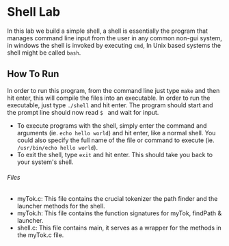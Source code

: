 # Shell Lab #

In this lab we build a simple shell, a shell is essentially the program that manages command line input from the user in any common non-gui system, in windows the shell is invoked by executing ```cmd```, In Unix based systems the shell might be called ```bash```.  

## How To Run ##

In order to run this program, from the command line just type ``` make ``` and then hit enter, this will compile the files into an executable. In order to run the executable, just type ``` ./shell ``` and hit enter. The program should start and the prompt line should now read ```$ ``` and wait for input.

- To execute programs with the shell, simply enter the command and arguments (ie. ```echo hello world```) and hit enter, like a normal shell. You could also specify the full name of the file or command to execute (ie. ```/usr/bin/echo hello world```). 
- To exit the shell, type ```exit``` and hit enter. This should take you back to your system's shell.

###### Files ######

 - myTok.c: This file contains the crucial tokenizer the path finder and the launcher methods for the shell.
 - myTok.h: This file contains the function signatures for myTok, findPath & launcher.
 - shell.c: This file contains main, it serves as a wrapper for the methods in the myTok.c file.
